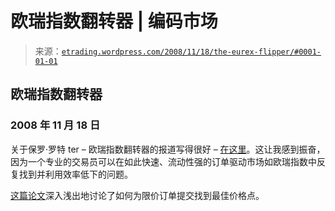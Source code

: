 <!--yml

分类：未分类

日期：2024-05-12 19:40:37

-->

# 欧瑞指数翻转器 | 编码市场

> 来源：[`etrading.wordpress.com/2008/11/18/the-eurex-flipper/#0001-01-01`](https://etrading.wordpress.com/2008/11/18/the-eurex-flipper/#0001-01-01)

## 欧瑞指数翻转器

### 2008 年 11 月 18 日

关于保罗·罗特 ter – 欧瑞指数翻转器的报道写得很好 – [在这里](http://www.tcamarkets.com/pdfs/TMPaulRotter.pdf)。这让我感到振奋，因为一个专业的交易员可以在如此快速、流动性强的订单驱动市场如欧瑞指数中反复找到并利用效率低下的问题。

[这篇论文](http://www.cis.upenn.edu/~mkearns/papers/optexec.pdf)深入浅出地讨论了如何为限价订单提交找到最佳价格点。
